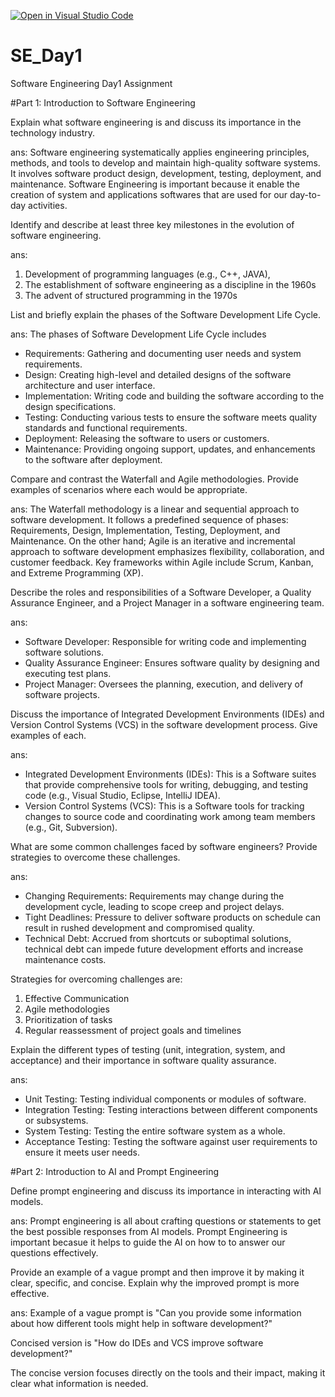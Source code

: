 [![Open in Visual Studio Code](https://classroom.github.com/assets/open-in-vscode-2e0aaae1b6195c2367325f4f02e2d04e9abb55f0b24a779b69b11b9e10269abc.svg)](https://classroom.github.com/online_ide?assignment_repo_id=15569128&assignment_repo_type=AssignmentRepo)
# SE_Day1
Software Engineering Day1 Assignment

#Part 1: Introduction to Software Engineering

Explain what software engineering is and discuss its importance in the technology industry.

ans:
Software engineering systematically applies engineering principles, methods, and tools to develop and maintain high-quality software systems. It involves software product design, development, testing, deployment, and maintenance. Software Engineering is important because it enable the creation of system and applications softwares that are used for our day-to-day activities.



Identify and describe at least three key milestones in the evolution of software engineering.

ans:
1. Development of programming languages (e.g., C++, JAVA),
2. The establishment of software engineering as a discipline in the 1960s
3. The advent of structured programming in the 1970s




List and briefly explain the phases of the Software Development Life Cycle.

ans:
The phases of Software Development Life Cycle includes
  - Requirements: Gathering and documenting user needs and system requirements.
  - Design: Creating high-level and detailed designs of the software architecture and user interface.
  - Implementation: Writing code and building the software according to the design specifications.
  - Testing: Conducting various tests to ensure the software meets quality standards and functional requirements.
  - Deployment: Releasing the software to users or customers.
  - Maintenance: Providing ongoing support, updates, and enhancements to the software after deployment.


Compare and contrast the Waterfall and Agile methodologies. Provide examples of scenarios where each would be appropriate.

ans:
The Waterfall methodology is a linear and sequential approach to software development. It follows a predefined sequence of phases: Requirements, Design, Implementation, Testing, Deployment, and Maintenance. On the other hand; Agile is an iterative and incremental approach to software development emphasizes flexibility, collaboration, and customer feedback. Key frameworks within Agile include Scrum, Kanban, and Extreme Programming (XP).





Describe the roles and responsibilities of a Software Developer, a Quality Assurance Engineer, and a Project Manager in a software engineering team.

ans:
  - Software Developer: Responsible for writing code and implementing software solutions.
  - Quality Assurance Engineer: Ensures software quality by designing and executing test plans.
  - Project Manager: Oversees the planning, execution, and delivery of software projects.
 


Discuss the importance of Integrated Development Environments (IDEs) and Version Control Systems (VCS) in the software development process. Give examples of each.

ans:
 - Integrated Development Environments (IDEs): This is a Software suites that provide comprehensive tools for writing, debugging, and testing code (e.g., Visual Studio, Eclipse, IntelliJ IDEA).
  - Version Control Systems (VCS): This is a Software tools for tracking changes to source code and coordinating work among team members (e.g., Git, Subversion).




What are some common challenges faced by software engineers? Provide strategies to overcome these challenges.

ans:
  - Changing Requirements: Requirements may change during the development cycle, leading to scope creep and project delays.
  - Tight Deadlines: Pressure to deliver software products on schedule can result in rushed development and compromised quality.
  - Technical Debt: Accrued from shortcuts or suboptimal solutions, technical debt can impede future development efforts and increase maintenance costs.
    
Strategies for overcoming challenges are:
1. Effective Communication
2. Agile methodologies
3. Prioritization of tasks
4. Regular reassessment of project goals and timelines


Explain the different types of testing (unit, integration, system, and acceptance) and their importance in software quality assurance.

ans:
  - Unit Testing: Testing individual components or modules of software.
  - Integration Testing: Testing interactions between different components or subsystems.
  - System Testing: Testing the entire software system as a whole.
  - Acceptance Testing: Testing the software against user requirements to ensure it meets user needs.



#Part 2: Introduction to AI and Prompt Engineering


Define prompt engineering and discuss its importance in interacting with AI models.

ans:
Prompt engineering is all about crafting questions or statements to get the best possible responses from AI models. Prompt Engineering is important becasue it helps to guide the AI on how to to answer our questions effectively.


Provide an example of a vague prompt and then improve it by making it clear, specific, and concise. Explain why the improved prompt is more effective.

ans: 
Example of a vague prompt is "Can you provide some information about how different tools might help in software development?"

Concised version is  "How do IDEs and VCS improve software development?"

The concise version focuses directly on the tools and their impact, making it clear what information is needed.
